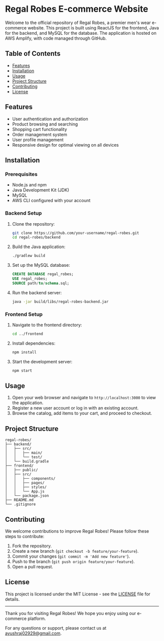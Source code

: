 # Regal Robes E-commerce Website

Welcome to the official repository of Regal Robes, a premier men's wear e-commerce website. This project is built using ReactJS for the frontend, Java for the backend, and MySQL for the database. The application is hosted on AWS Amplify, with code managed through GitHub.

## Table of Contents

- [Features](#features)
- [Installation](#installation)
- [Usage](#usage)
- [Project Structure](#project-structure)
- [Contributing](#contributing)
- [License](#license)

## Features

- User authentication and authorization
- Product browsing and searching
- Shopping cart functionality
- Order management system
- User profile management
- Responsive design for optimal viewing on all devices

## Installation

### Prerequisites

- Node.js and npm
- Java Development Kit (JDK)
- MySQL
- AWS CLI configured with your account

### Backend Setup

1. Clone the repository:
   ```bash
   git clone https://github.com/your-username/regal-robes.git
   cd regal-robes/backend
   ```

2. Build the Java application:
   ```bash
   ./gradlew build
   ```

3. Set up the MySQL database:
   ```sql
   CREATE DATABASE regal_robes;
   USE regal_robes;
   SOURCE path/to/schema.sql;
   ```

4. Run the backend server:
   ```bash
   java -jar build/libs/regal-robes-backend.jar
   ```

### Frontend Setup

1. Navigate to the frontend directory:
   ```bash
   cd ../frontend
   ```

2. Install dependencies:
   ```bash
   npm install
   ```

3. Start the development server:
   ```bash
   npm start
   ```

## Usage

1. Open your web browser and navigate to `http://localhost:3000` to view the application.
2. Register a new user account or log in with an existing account.
3. Browse the catalog, add items to your cart, and proceed to checkout.

## Project Structure

```
regal-robes/
├── backend/
│   ├── src/
│   │   ├── main/
│   │   └── test/
│   └── build.gradle
├── frontend/
│   ├── public/
│   ├── src/
│   │   ├── components/
│   │   ├── pages/
│   │   ├── styles/
│   │   └── App.js
│   └── package.json
├── README.md
└── .gitignore
```

## Contributing

We welcome contributions to improve Regal Robes! Please follow these steps to contribute:

1. Fork the repository.
2. Create a new branch (`git checkout -b feature/your-feature`).
3. Commit your changes (`git commit -m 'Add new feature'`).
4. Push to the branch (`git push origin feature/your-feature`).
5. Open a pull request.

## License

This project is licensed under the MIT License - see the [LICENSE](LICENSE) file for details.

---

Thank you for visiting Regal Robes! We hope you enjoy using our e-commerce platform.

For any questions or support, please contact us at ayushraj02929@gmail.com.
